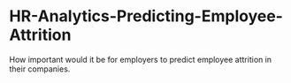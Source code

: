 # HR-Analytics-Predicting-Employee-Attrition
How important would it be for employers to predict employee attrition in their companies.
